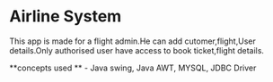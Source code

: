 # Airline System
This app is made for a flight admin.He can add cutomer,flight,User details.Only authorised user have access to book ticket,flight details.

**concepts used ** - Java swing,
                     Java AWT,
                     MYSQL,
                     JDBC Driver
